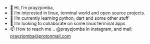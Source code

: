 - 👋 Hi, I’m prayzjomba,
- 👀 I’m interested in linux, terminal world and open source projects.
- 🌱 I’m currently learning python, dart and some other stuff
- 💞️ I’m looking to collaborate on some linux terminal apps
- 📫 How to reach me .. @prayzjomba in instagram, and mail: prayzjomba@protonmail.com

<!---
prayzjomba/prayzjomba is a ✨ special ✨ repository because its `README.md` (this file) appears on your GitHub profile.
You can click the Preview link to take a look at your changes.
--->

